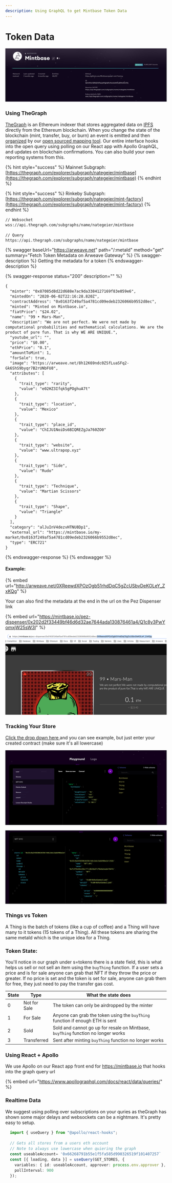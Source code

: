 ```yaml
---
description: Using GraphQL to get Mintbase Token Data
---
```


# Token Data

![](../../../.gitbook/assets/graph-2.jpg)

### Using TheGraph

[TheGraph](https://thegraph.com/) is an Ethereum indexer that stores aggregated data on [IPFS](https://ipfs.io/) directly from the Ethereum blockchain. When you change the state of the blockchain (mint, transfer, buy, or burn) an event is emitted and then [organized](https://github.com/Mintbase/graph-mint-factory) by our [open sourced mapping tool](https://github.com/Mintbase/graph-mint-factory). Our entire interface hooks into the open query using polling on our React app with Apollo GraphQL, and updates on blockchain confirmations. You can also build your own reporting systems from this.

{% hint style="success" %}
Mainnet Subgraph: [https://thegraph.com/explorer/subgraph/nategeier/mintbase](https://thegraph.com/explorer/subgraph/nategeier/mintbase)
{% endhint %}

{% hint style="success" %}
Rinkeby Subgraph: [https://thegraph.com/explorer/subgraph/nategeier/mint-factory](https://thegraph.com/explorer/subgraph/nategeier/mint-factory)
{% endhint %}

```
// Websocket
wss://api.thegraph.com/subgraphs/name/nategeier/mintbase

// Query
https://api.thegraph.com/subgraphs/name/nategeier/mintbase

```

{% swagger baseUrl="https://arweave.net" path="/:metaId" method="get" summary="Fetch Token Metadata on Arweave Gateway" %}
{% swagger-description %}
Getting the metadata for a token 
{% endswagger-description %}

{% swagger-response status="200" description="" %}
```
{
  "minter": "0x87085d8d22d688e7ac9da3384127169f83e059e6",
  "mintedOn": "2020-06-02T22:16:28.820Z",
  "contractAddress": "0x0163f249af5a4781cd09edeb2326066b9552d8ec",
  "minted": "Minted on Mintbase.io",
  "fiatPrice": "$24.02",
  "name": "99 • Mars-Man",
  "description": "We are not perfect. We were not made by computational probabilities and mathematical calculations. We are the product of pure fun. That is why WE ARE UNIQUE.",
  "youtube_url": "",
  "price": "$0.00",
  "ethPrice": "0.1",
  "amountToMint": 1,
  "forSale": true,
  "image": "https://arweave.net/8h12K69ndc0ZSfLuaSFq2-Gk6ShS9byqr7B2rUNbFU8",
  "attributes": [
    {
      "trait_type": "rarity",
      "value": "e02HZ3Ifqk5gPOghuA7t"
    },
    {
      "trait_type": "location",
      "value": "Mexico"
    },
    {
      "trait_type": "place_id",
      "value": "ChIJU1NoiDs6BIQREZgJa760ZO0"
    },
    {
      "trait_type": "website",
      "value": "www.ultrapop.xyz"
    },
    {
      "trait_type": "Side",
      "value": "Rudo"
    },
    {
      "trait_type": "Technique",
      "value": "Martian Scissors"
    },
    {
      "trait_type": "Shape",
      "value": "Triangle"
    }
  ],
  "category": "alJuInV4dezvHTNU8Dp1",
  "external_url": "https://mintbase.io/my-market/0x0163f249af5a4781cd09edeb2326066b9552d8ec",
  "type": "ERC721"
}
```
{% endswagger-response %}
{% endswagger %}

#### &#x20;**Exam**ple:

{% embed url="http://arweave.net/0XReewdXPOzOgb51rhdDqC5gZcUSbvDeKOLeY_ZxKQg" %}



Your can also find the metadata at the end in the url on the Pez Dispenser  link

{% embed url="https://mintbase.io/pez-dispenser/0x202d2f33449bf46d6d32ae7644ada130876461a4/Q1c8y3PwYomxjW25sW3l" %}

![](<../../../.gitbook/assets/Screen Shot 2020-06-16 at 5.47.40 PM.png>)

### Tracking Your Store

[Click the drop down here ](https://thegraph.com/explorer/subgraph/nategeier/mintbase?query=NFT%20NYC)and you can see example, but just enter your created contract (make sure it's all lowercase)&#x20;

![](<../../../.gitbook/assets/Screen Shot 2020-01-17 at 4.23.56 PM.png>)

![](<../../../.gitbook/assets/Screen Shot 2020-01-17 at 4.24.42 PM.png>)

### Things vs Token

A Thing is the batch of tokens (like a cup of coffee) and a Thing will have many  to it tokens (15 tokens of a Thing). All these tokens are sharing the same metaId which is the unique idea for a Thing.&#x20;

### Token State:

You'll notice in our graph under s=tokens there is a state field, this is what helps us sell or not sell an item using the `buyThing` function. If a user sets a price and is for sale anyone can grab that NFT if they throw the price or greater. If no price is set and the token is set for sale, anyone can grab them for free, they just need to pay the transfer gas cost.

| State | Type         | What the state does                                                               |
| ----- | ------------ | --------------------------------------------------------------------------------- |
| 0     | Not for Sale | The token can only be airdropped by the minter                                    |
| 1     | For Sale     | Anyone can grab the token using the `buyThing` function if enough ETH is sent     |
| 2     | Sold         | Sold and cannot go up for resale on Mintbase, `buyThing` function no longer works |
| 3     | Transferred  | Sent after minting  `buyThing` function no longer works                           |

### Using React + Apollo

We use Apollo on our React app front end for https://mintbase.io that hooks into the graph query url

{% embed url="https://www.apollographql.com/docs/react/data/queries/" %}

### Realtime Data

We suggest using polling over subscriptions on your quries as theGraph has shown some major delays and websockets can be a nightmare. It's pretty easy to setup.

```typescript
  import { useQuery } from "@apollo/react-hooks";
  
  // Gets all stores from a users eth account
  // Note to always use lowercase when quiering the graph
  const useableAccount= '0x66268791b55e1f5fa585d990326519f101407257`
  const [{ loading, data }] = useQuery(GET_STORES, {
    variables: { id: useableAccount, approver: process.env.approver },
    pollInterval: 900
  });
```

